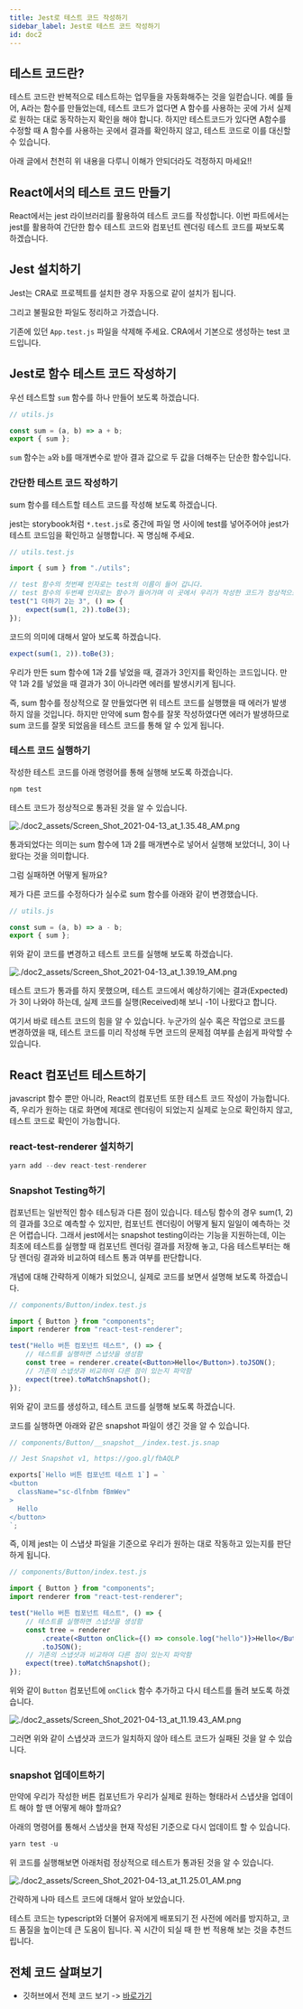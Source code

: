 ```yaml
---
title: Jest로 테스트 코드 작성하기
sidebar_label: Jest로 테스트 코드 작성하기
id: doc2
---
```


## 테스트 코드란?

테스트 코드란 반복적으로 테스트하는 업무들을 자동화해주는 것을 일컫습니다. 예를 들어, A라는 함수를 만들었는데, 테스트 코드가 없다면 A 함수를 사용하는 곳에 가서 실제로 원하는 대로 동작하는지 확인을 해야 합니다. 하지만 테스트코드가 있다면 A함수를 수정할 때 A 함수를 사용하는 곳에서 결과를 확인하지 않고, 테스트 코드로 이를 대신할 수 있습니다.

아래 글에서 천천히 위 내용을 다루니 이해가 안되더라도 걱정하지 마세요!!

## React에서의 테스트 코드 만들기

React에서는 jest 라이브러리를 활용하여 테스트 코드를 작성합니다. 이번 파트에서는 jest를 활용하여 간단한 함수 테스트 코드와 컴포넌트 렌더링 테스트 코드를 짜보도록 하겠습니다.

## Jest 설치하기

Jest는 CRA로 프로젝트를 설치한 경우 자동으로 같이 설치가 됩니다.

그리고 불필요한 파일도 정리하고 가겠습니다.

기존에 있던 `App.test.js` 파일을 삭제해 주세요. CRA에서 기본으로 생성하는 test 코드입니다.

## Jest로 함수 테스트 코드 작성하기

우선 테스트할 `sum` 함수를 하나 만들어 보도록 하겠습니다.

```jsx
// utils.js

const sum = (a, b) => a + b;
export { sum };
```

`sum` 함수는 `a`와 `b`를 매개변수로 받아 결과 값으로 두 값을 더해주는 단순한 함수입니다.

### 간단한 테스트 코드 작성하기

sum 함수를 테스트할 테스트 코드를 작성해 보도록 하겠습니다.

jest는 storybook처럼 `*.test.js`로 중간에 파일 명 사이에 test를 넣어주어야 jest가 테스트 코드임을 확인하고 실행합니다. 꼭 명심해 주세요.

```jsx
// utils.test.js

import { sum } from "./utils";

// test 함수의 첫번째 인자로는 test의 이름이 들어 갑니다.
// test 함수의 두번째 인자로는 함수가 들어가며 이 곳에서 우리가 작성한 코드가 정상적으로 의도한 대로 작성하는지를 확인합니다.
test("1 더하기 2는 3", () => {
	expect(sum(1, 2)).toBe(3);
});
```

코드의 의미에 대해서 알아 보도록 하겠습니다.

```jsx
expect(sum(1, 2)).toBe(3);
```

우리가 만든 sum 함수에 1과 2를 넣었을 때, 결과가 3인지를 확인하는 코드입니다. 만약 1과 2를 넣었을 때 결과가 3이 아니라면 에러를 발생시키게 됩니다.

즉, sum 함수를 정상적으로 잘 만들었다면 위 테스트 코드를 실행했을 때 에러가 발생하지 않을 것입니다. 하지만 만약에 sum 함수를 잘못 작성하였다면 에러가 발생하므로 sum 코드를 잘못 되었음을 테스트 코드를 통해 알 수 있게 됩니다.

### 테스트 코드 실행하기

작성한 테스트 코드를 아래 명령어를 통해 실행해 보도록 하겠습니다.

```jsx
npm test
```

테스트 코드가 정상적으로 통과된 것을 알 수 있습니다.

![./doc2_assets/Screen_Shot_2021-04-13_at_1.35.48_AM.png](./doc2_assets/Screen_Shot_2021-04-13_at_1.35.48_AM.png)

통과되었다는 의미는 sum 함수에 1과 2를 매개변수로 넣어서 실행해 보았더니, 3이 나왔다는 것을 의미합니다.

그럼 실패하면 어떻게 될까요?

제가 다른 코드를 수정하다가 실수로 sum 함수를 아래와 같이 변경했습니다.

```jsx
// utils.js

const sum = (a, b) => a - b;
export { sum };
```

위와 같이 코드를 변경하고 테스트 코드를 실행해 보도록 하겠습니다.

![./doc2_assets/Screen_Shot_2021-04-13_at_1.39.19_AM.png](./doc2_assets/Screen_Shot_2021-04-13_at_1.39.19_AM.png)

테스트 코드가 통과를 하지 못했으며, 테스트 코드에서 예상하기에는 결과(Expected)가 3이 나와야 하는데, 실제 코드를 실행(Received)해 보니 -1이 나왔다고 합니다.

여기서 바로 테스트 코드의 힘을 알 수 있습니다. 누군가의 실수 혹은 작업으로 코드를 변경하였을 때, 테스트 코드를 미리 작성해 두면 코드의 문제점 여부를 손쉽게 파악할 수 있습니다.

## React 컴포넌트 테스트하기

javascript 함수 뿐만 아니라, React의 컴포넌트 또한 테스트 코드 작성이 가능합니다. 즉, 우리가 원하는 대로 화면에 제대로 렌더링이 되었는지 실제로 눈으로 확인하지 않고, 테스트 코드로 확인이 가능합니다.

### react-test-renderer 설치하기

```jsx
yarn add --dev react-test-renderer
```

### Snapshot Testing하기

컴포넌트는 일반적인 함수 테스팅과 다른 점이 있습니다. 테스팅 함수의 경우 sum(1, 2)의 결과를 3으로 예측할 수 있지만, 컴포넌트 렌더링이 어떻게 될지 일일이 예측하는 것은 어렵습니다. 그래서 jest에서는 snapshot testing이라는 기능을 지원하는데, 이는 최초에 테스트를 실행할 때 컴포넌트 렌더링 결과를 저장해 놓고, 다음 테스트부터는 해당 렌더링 결과와 비교하여 테스트 통과 여부를 판단합니다.

개념에 대해 간략하게 이해가 되었으니, 실제로 코드를 보면서 설명해 보도록 하겠습니다.

```jsx
// components/Button/index.test.js

import { Button } from "components";
import renderer from "react-test-renderer";

test("Hello 버튼 컴포넌트 테스트", () => {
	// 테스트를 실행하면 스냅샷을 생성함
	const tree = renderer.create(<Button>Hello</Button>).toJSON();
	// 기존의 스냅샷과 비교하여 다른 점이 있는지 파악함
	expect(tree).toMatchSnapshot();
});
```

위와 같이 코드를 생성하고, 테스트 코드를 실행해 보도록 하겠습니다.

코드를 실행하면 아래와 같은 snapshot 파일이 생긴 것을 알 수 있습니다.

```jsx
// components/Button/__snapshot__/index.test.js.snap

// Jest Snapshot v1, https://goo.gl/fbAQLP

exports[`Hello 버튼 컴포넌트 테스트 1`] = `
<button
  className="sc-dlfnbm fBmWev"
>
  Hello
</button>
`;
```

즉, 이제 jest는 이 스냅샷 파일을 기준으로 우리가 원하는 대로 작동하고 있는지를 판단하게 됩니다.

```jsx
// components/Button/index.test.js

import { Button } from "components";
import renderer from "react-test-renderer";

test("Hello 버튼 컴포넌트 테스트", () => {
	// 테스트를 실행하면 스냅샷을 생성함
	const tree = renderer
		.create(<Button onClick={() => console.log("hello")}>Hello</Button>)
		.toJSON();
	// 기존의 스냅샷과 비교하여 다른 점이 있는지 파악함
	expect(tree).toMatchSnapshot();
});
```

위와 같이 `Button` 컴포넌트에 `onClick` 함수 추가하고 다시 테스트를 돌려 보도록 하겠습니다.

![./doc2_assets/Screen_Shot_2021-04-13_at_11.19.43_AM.png](./doc2_assets/Screen_Shot_2021-04-13_at_11.19.43_AM.png)

그러면 위와 같이 스냅샷과 코드가 일치하지 않아 테스트 코드가 실패된 것을 알 수 있습니다.

### snapshot 업데이트하기

만약에 우리가 작성한 버튼 컴포넌트가 우리가 실제로 원하는 형태라서 스냅샷을 업데이트 해야 할 땐 어떻게 해야 할까요?

아래의 명령어를 통해서 스냅샷을 현재 작성된 기준으로 다시 업데이트 할 수 있습니다.

```jsx
yarn test -u
```

위 코드를 실행해보면 아래처럼 정상적으로 테스트가 통과된 것을 알 수 있습니다.

![./doc2_assets/Screen_Shot_2021-04-13_at_11.25.01_AM.png](./doc2_assets/Screen_Shot_2021-04-13_at_11.25.01_AM.png)

간략하게 나마 테스트 코드에 대해서 알아 보았습니다.

테스트 코드는 typescript와 더불어 유저에게 배포되기 전 사전에 에러를 방지하고, 코드 품질을 높이는데 큰 도움이 됩니다. 꼭 시간이 되실 때 한 번 적용해 보는 것을 추천드립니다.

## 전체 코드 살펴보기

- 깃허브에서 전체 코드 보기 -> [바로가기](https://github.com/CodePotStudio/starter-quiz-app/tree/additional-material-02)
